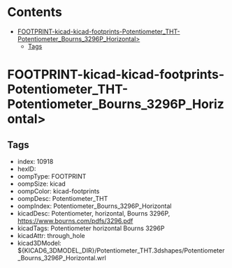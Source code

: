 



Contents
========

* [FOOTPRINT-kicad-kicad-footprints-Potentiometer_THT-Potentiometer_Bourns_3296P_Horizontal>](#footprint-kicad-kicad-footprints-potentiometer_tht-potentiometer_bourns_3296p_horizontal)
	* [Tags](#tags)

# FOOTPRINT-kicad-kicad-footprints-Potentiometer_THT-Potentiometer_Bourns_3296P_Horizontal>

## Tags

- index: 10918
- hexID: 
- oompType: FOOTPRINT
- oompSize: kicad
- oompColor: kicad-footprints
- oompDesc: Potentiometer_THT
- oompIndex: Potentiometer_Bourns_3296P_Horizontal
- kicadDesc: Potentiometer, horizontal, Bourns 3296P, https://www.bourns.com/pdfs/3296.pdf
- kicadTags: Potentiometer horizontal Bourns 3296P
- kicadAttr: through_hole
- kicad3DModel: ${KICAD6_3DMODEL_DIR}/Potentiometer_THT.3dshapes/Potentiometer_Bourns_3296P_Horizontal.wrl
